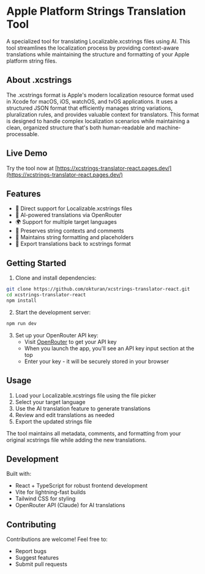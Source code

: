 # Apple Platform Strings Translation Tool

A specialized tool for translating Localizable.xcstrings files using AI. This tool streamlines the localization process by providing context-aware translations while maintaining the structure and formatting of your Apple platform string files.

## About .xcstrings

The .xcstrings format is Apple's modern localization resource format used in Xcode for macOS, iOS, watchOS, and tvOS applications. It uses a structured JSON format that efficiently manages string variations, pluralization rules, and provides valuable context for translators. This format is designed to handle complex localization scenarios while maintaining a clean, organized structure that's both human-readable and machine-processable.

## Live Demo

Try the tool now at [https://xcstrings-translator-react.pages.dev/](https://xcstrings-translator-react.pages.dev/)

## Features

- 🔄 Direct support for Localizable.xcstrings files
- 🤖 AI-powered translations via OpenRouter
- 🌍 Support for multiple target languages
- 📝 Preserves string contexts and comments
- 🎯 Maintains string formatting and placeholders
- 💾 Export translations back to xcstrings format

## Getting Started

1. Clone and install dependencies:
```bash
git clone https://github.com/okturan/xcstrings-translator-react.git
cd xcstrings-translator-react
npm install
```

2. Start the development server:
```bash
npm run dev
```

3. Set up your OpenRouter API key:
   - Visit [OpenRouter](https://openrouter.ai/keys) to get your API key
   - When you launch the app, you'll see an API key input section at the top
   - Enter your key - it will be securely stored in your browser

## Usage

1. Load your Localizable.xcstrings file using the file picker
2. Select your target language
3. Use the AI translation feature to generate translations
4. Review and edit translations as needed
5. Export the updated strings file

The tool maintains all metadata, comments, and formatting from your original xcstrings file while adding the new translations.

## Development

Built with:
- React + TypeScript for robust frontend development
- Vite for lightning-fast builds
- Tailwind CSS for styling
- OpenRouter API (Claude) for AI translations

## Contributing

Contributions are welcome! Feel free to:
- Report bugs
- Suggest features
- Submit pull requests
